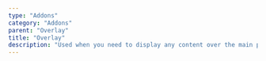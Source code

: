```yaml
---
type: "Addons"
category: "Addons"
parent: "Overlay"
title: "Overlay"
description: "Used when you need to display any content over the main page, not only modals."
---
```

